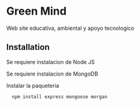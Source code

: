 
# Green Mind

Web site educativa, ambiental y apoyo tecnologico


## Installation

Se requiere instalacion de Node JS

Se requiere instalacion de MongoDB


Instalar la paqueteria

```bash
  npm install express mongoose morgan 
```
